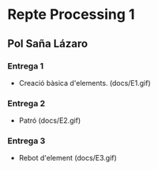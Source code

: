 # Repte Processing 1
## Pol Saña Lázaro

### Entrega 1

* Creació bàsica d'elements.
(docs/E1.gif)


### Entrega 2

* Patró
(docs/E2.gif)


### Entrega 3

* Rebot d'element
(docs/E3.gif)
